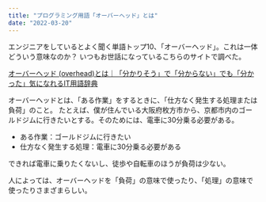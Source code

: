 ```yaml
---
title: "プログラミング用語「オーバーヘッド」とは"
date: "2022-03-20"
---
```


エンジニアをしているとよく聞く単語トップ10、「オーバーヘッド」。これは一体どういう意味なのか？
いつもお世話になっているこちらのサイトで調べた。

[オーバーヘッド \(overhead\)とは｜「分かりそう」で「分からない」でも「分かった」気になれるIT用語辞典](https://wa3.i-3-i.info/word12471.html)

オーバーヘッドとは、「ある作業」をするときに、「仕方なく発生する処理または負荷」のこと。
たとえば、僕が住んでいる大阪府枚方市から、京都市内のゴールドジムに行きたいとする。そのためには、電車に30分乗る必要がある。

- ある作業：ゴールドジムに行きたい
- 仕方なく発生する処理：電車に30分乗る必要がある

できれば電車に乗りたくないし、徒歩や自転車のほうが負荷は少ない。

人によっては、オーバーヘッドを「負荷」の意味で使ったり、「処理」の意味で使ったりさまざまらしい。
